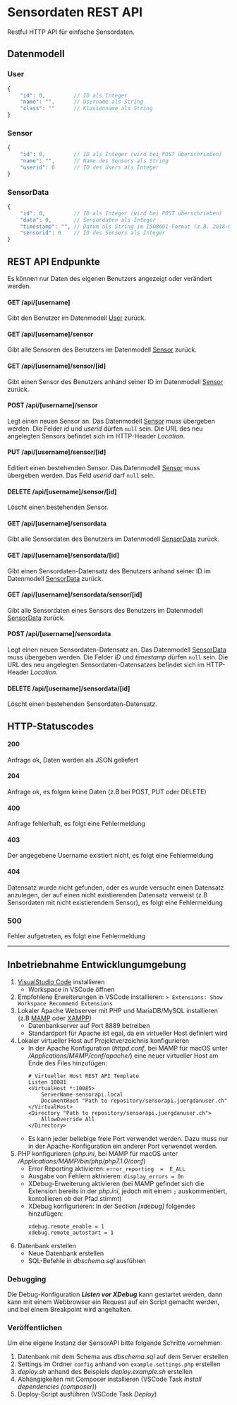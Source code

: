Sensordaten REST API
====================

Restful HTTP API für einfache Sensordaten.

Datenmodell
-----------

### User
```js
{
    "id": 0,         // ID als Integer
    "name": "",      // Username als String
    "class": ""      // Klassenname als String
}
```

### Sensor
```js
{
    "id": 0,         // ID als Integer (wird bei POST überschrieben)
    "name": "",      // Name des Sensors als String
    "userid": 0      // ID des Users als Integer
}
```

### SensorData
```js
{
    "id": 0,         // ID als Integer (wird bei POST überschrieben)
    "data": 0,       // Sensordaten als Integer
    "timestamp": "", // Datum als String im ISO8601-Format (z.B. 2018-01-31 20:00:00)
    "sensorid": 0    // ID des Sensors als Integer
}
```

REST API Endpunkte
------------------
Es können nur Daten des eigenen Benutzers angezeigt oder verändert werden.

#### GET /api/[username]
Gibt den Benutzer im Datenmodell [User](#user) zurück.

#### GET /api/[username]/sensor
Gibt alle Sensoren des Benutzers im Datenmodell [Sensor](#sensor) zurück.

#### GET /api/[username]/sensor/[id]
Gibt einen Sensor des Benutzers anhand seiner ID im Datenmodell [Sensor](#sensor) zurück.

#### POST /api/[username]/sensor
Legt einen neuen Sensor an. Das Datenmodell [Sensor](#sensor) muss übergeben werden. Die Felder *id* und *userid* dürfen `null` sein. Die URL des neu angelegten Sensors befindet sich im HTTP-Header *Location*.

#### PUT /api/[username]/sensor/[id]
Editiert einen bestehenden Sensor. Das Datenmodell [Sensor](#sensor) muss übergeben werden. Das Feld *userid* darf `null` sein.

#### DELETE /api/[username]/sensor/[id]
Löscht einen bestehenden Sensor.

#### GET /api/[username]/sensordata
Gibt alle Sensordaten des Benutzers im Datenmodell [SensorData](#sensordata) zurück.

#### GET /api/[username]/sensordata/[id]
Gibt einen Sensordaten-Datensatz des Benutzers anhand seiner ID im Datenmodell [SensorData](#sensordata) zurück.

#### GET /api/[username]/sensordata/sensor/[id]
Gibt alle Sensordaten eines Sensors des Benutzers im Datenmodell [SensorData](#sensordata) zurück.

#### POST /api/[username]/sensordata
Legt einen neuen Sensordaten-Datensatz an. Das Datenmodell [SensorData](#sensordata) muss übergeben werden. Die Felder *ID* und *timestamp* dürfen `null` sein. Die URL des neu angelegten Sensordaten-Datensatzes befindet sich im HTTP-Header *Location*.

#### DELETE /api/[username]/sensordata/[id]
Löscht einen bestehenden Sensordaten-Datensatz.

HTTP-Statuscodes
----------------

#### 200
Anfrage ok, Daten werden als JSON geliefert

#### 204
Anfrage ok, es folgen keine Daten (z.B bei POST, PUT oder DELETE)

#### 400
Anfrage fehlerhaft, es folgt eine Fehlermeldung

#### 403
Der angegebene Username existiert nicht, es folgt eine Fehlermeldung

#### 404
Datensatz wurde nicht gefunden, oder es wurde versucht einen Datensatz anzulegen, der auf einen nicht existierenden Datensatz verweist (z.B Sensordaten mit nicht existierendem Sensor), es folgt eine Fehlermeldung

### 500
Fehler aufgetreten, es folgt eine Fehlermeldung

---

Inbetriebnahme Entwicklungumgebung
----------------------------------
1. [VisualStudio Code](http://code.visualstudio.com) installieren
    - Workspace in VSCode öffnen
2. Empfohlene Erweiterungen in VSCode installieren: ```> Extensions: Show Workspace Recommend Extensions```
3. Lokaler Apache Webserver mit PHP und MariaDB/MySQL installieren (z.B [MAMP](http://mamp.info) oder [XAMPP](https://www.apachefriends.org))
    - Datenbankserver auf Port 8889 betreiben
    - Standardport für Apache ist egal, da ein virtueller Host definiert wird
4. Lokaler virtueller Host auf Projektverzeichnis konfigurieren
    - In der Apache Konfiguration (*httpd.conf*, bei MAMP für macOS unter */Applications/MAMP/conf/apache/*) eine neuer virtueller Host am Ende des Files hinzufügen:
        ```
        # Virtueller Host REST API Template
        Listen 10081
        <VirtualHost *:10085>
            ServerName sensorapi.local
            DocumentRoot "Path to repository/sensorapi.juergdanuser.ch"
        </VirtualHost>
        <Directory "Path to repository/sensorapi.juergdanuser.ch">
            AllowOverride All
        </Directory>
        ```
    - Es kann jeder beliebige freie Port verwendet werden. Dazu muss nur in der Apache-Konfiguration ein anderer Port verwendet werden.
5. PHP konfigurieren (*php.ini*, bei MAMP für macOS unter */Applications/MAMP/bin/php/php7.1.0/conf*)
    - Error Reporting aktivieren: ```error_reporting  =  E_ALL```
    - Ausgabe von Fehlern aktivieren: ```display_errors = On```
    - XDebug-Erweiterung aktivieren (bei MAMP gefindet sich die Extension bereits in der *php.ini*, jedoch mit einem ```;``` auskommentiert, kontollieren ob der Pfad stimmt)
    - XDebug konfigurieren: In der Section *[xdebug]* folgendes hinzufügen:
        ```
        xdebug.remote_enable = 1
        xdebug.remote_autostart = 1
        ```
6. Datenbank erstellen
    - Neue Datenbank erstellen
    - SQL-Befehle in *dbschema.sql* ausführen


### Debugging
Die Debug-Konfiguration ***Listen vor XDebug*** kann gestartet werden, dann kann mit einem Webbrowser ein Request auf ein Script gemacht werden, und bei einem Breakpoint wird angehalten.


### Veröffentlichen
Um eine eigene Instanz der SensorAPI bitte folgende Schritte vornehmen:
1. Datenbank mit dem Schema aus *dbschema.sql* auf dem Server erstellen
2. Settings im Ordner `config` anhand von `example.settings.php` erstellen
3. *deploy.sh* anhand des Beispiels *deploy.example.sh* erstellen
4. Abhängigkeiten mit Composer installieren (VSCode Task *Install dependencies (composer)*)
5. Deploy-Script ausführen (VSCode Task *Deploy*)
